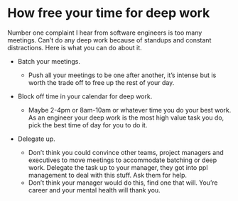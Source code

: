 # How free your time for deep work
Number one complaint I hear from software engineers is too many meetings. Can’t do any deep work because of standups and constant distractions. Here is what you 
can do about it. 
* Batch your meetings.
  * Push all your meetings to be one after another, it’s intense but is worth the trade off to free up the rest of your day.
* Block off time in your calendar for deep work. 
  * Maybe 2-4pm or 8am-10am or whatever time you do your best work. As an engineer your deep work is the 
  most high value task you do, pick the best time of day for you to do it. 

* Delegate up. 
  * Don’t think you could convince other teams, project managers and executives to move meetings to accommodate batching or deep work. Delegate the task up to your manager, they 
  got into ppl management to deal with this stuff. Ask them for help.  
  * Don’t think your manager would do this, find one that will. You’re career and your mental health will thank you.

